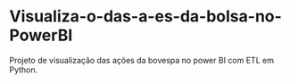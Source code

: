 # Visualiza-o-das-a-es-da-bolsa-no-PowerBI
Projeto de visualização das ações da bovespa no power BI com ETL em Python.
